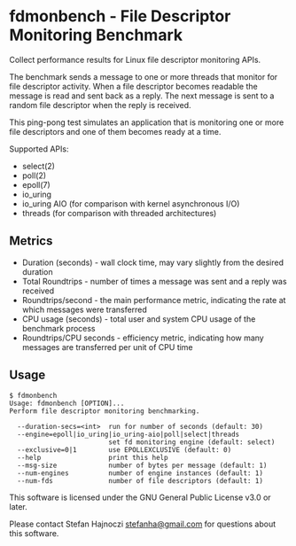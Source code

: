 fdmonbench - File Descriptor Monitoring Benchmark
=================================================
Collect performance results for Linux file descriptor monitoring APIs.

The benchmark sends a message to one or more threads that monitor for file
descriptor activity. When a file descriptor becomes readable the message is
read and sent back as a reply. The next message is sent to a random file
descriptor when the reply is received.

This ping-pong test simulates an application that is monitoring one or more
file descriptors and one of them becomes ready at a time.

Supported APIs:
- select(2)
- poll(2)
- epoll(7)
- io\_uring
- io\_uring AIO (for comparison with kernel asynchronous I/O)
- threads (for comparison with threaded architectures)

Metrics
-------
- Duration (seconds) - wall clock time, may vary slightly from the desired
  duration
- Total Roundtrips - number of times a message was sent and a reply was
  received
- Roundtrips/second - the main performance metric, indicating the rate at which
  messages were transferred
- CPU usage (seconds) - total user and system CPU usage of the benchmark
  process
- Roundtrips/CPU seconds - efficiency metric, indicating how many messages are
  transferred per unit of CPU time

Usage
-----

    $ fdmonbench
    Usage: fdmonbench [OPTION]...
    Perform file descriptor monitoring benchmarking.

      --duration-secs=<int>  run for number of seconds (default: 30)
      --engine=epoll|io_uring|io_uring-aio|poll|select|threads
                             set fd monitoring engine (default: select)
      --exclusive=0|1        use EPOLLEXCLUSIVE (default: 0)
      --help                 print this help
      --msg-size             number of bytes per message (default: 1)
      --num-engines          number of engine instances (default: 1)
      --num-fds              number of file descriptors (default: 1)

This software is licensed under the GNU General Public License v3.0 or later.

Please contact Stefan Hajnoczi <stefanha@gmail.com> for questions about this
software.
